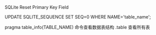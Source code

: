 SQLite Reset Primary Key Field

UPDATE SQLITE_SEQUENCE SET SEQ=0 WHERE NAME='table_name';

pragma table_info(TABLE_NAME) 命令查看数据表结构
.table 查看所有表
